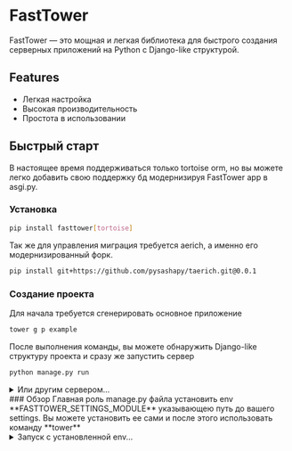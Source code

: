 # FastTower

FastTower — это мощная и легкая библиотека для быстрого создания серверных приложений на Python с Django-like структурой.

## Features

- Легкая настройка
- Высокая производительность
- Простота в использовании

## Быстрый старт
В настоящее время поддерживаться только tortoise orm, но вы можете легко добавить свою поддержку бд модернизируя FastTower app в asgi.py.
### Установка
```bash
pip install fasttower[tortoise]
```
Так же для управления миграция требуется aerich, а именно его модернизированный форк.
```bash
pip install git+https://github.com/pysashapy/taerich.git@0.0.1
```
### Создание проекта 
Для начала требуется сгенерировать основное приложение
```bash
tower g p example
```
После выполнения команды, вы можете обнаружить Django-like структуру проекта и сразу же запустить сервер
```bash
python manage.py run
```
<details markdown="1">
<summary>Или другим сервером...</summary>
```bash
uvicorn example.asgi:app 
```
</details>
### Обзор
Главная роль manage.py файла установить env **FASTTOWER_SETTINGS_MODULE** указывающею путь до вашего settings. Вы можете установить ее сами и после этого использовать команду **tower**
<details markdown="1">
<summary>Запуск с установленной env...</summary>
```bash
tower run
```
</details>

